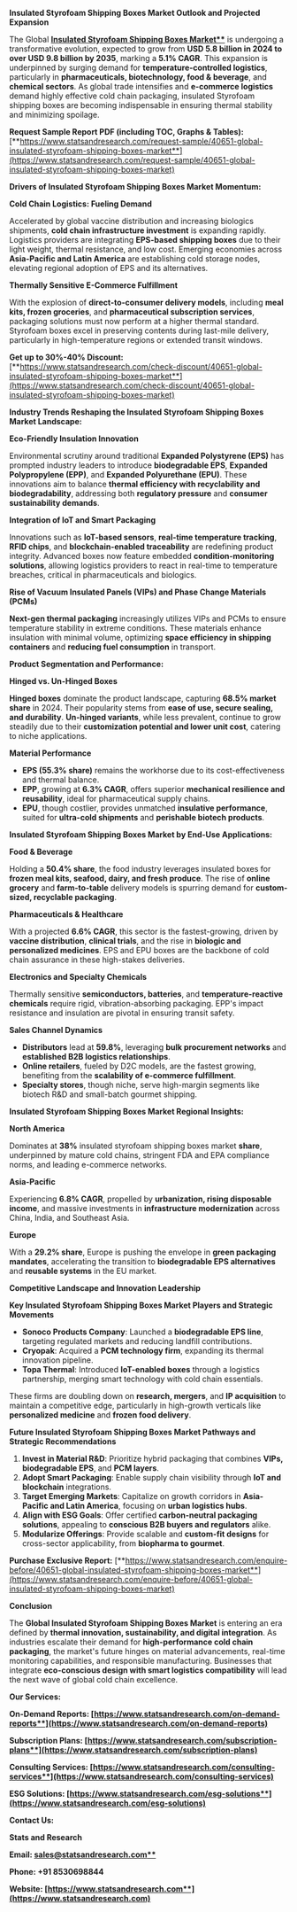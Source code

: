 ﻿**Insulated Styrofoam Shipping Boxes Market Outlook and Projected Expansion**

The Global **[Insulated Styrofoam Shipping Boxes Market**](https://www.statsandresearch.com/report/40651-global-insulated-styrofoam-shipping-boxes-market)** is undergoing a transformative evolution, expected to grow from **USD 5.8 billion in 2024 to over USD 9.8 billion by 2035**, marking a **5.1% CAGR**. This expansion is underpinned by surging demand for **temperature-controlled logistics**, particularly in **pharmaceuticals, biotechnology, food & beverage**, and **chemical sectors**. As global trade intensifies and **e-commerce logistics** demand highly effective cold chain packaging, insulated Styrofoam shipping boxes are becoming indispensable in ensuring thermal stability and minimizing spoilage.

**Request Sample Report PDF (including TOC, Graphs & Tables):** [**https://www.statsandresearch.com/request-sample/40651-global-insulated-styrofoam-shipping-boxes-market**](https://www.statsandresearch.com/request-sample/40651-global-insulated-styrofoam-shipping-boxes-market)

**Drivers of Insulated Styrofoam Shipping Boxes Market Momentum:**

**Cold Chain Logistics: Fueling Demand**

Accelerated by global vaccine distribution and increasing biologics shipments, **cold chain infrastructure investment** is expanding rapidly. Logistics providers are integrating **EPS-based shipping boxes** due to their light weight, thermal resistance, and low cost. Emerging economies across **Asia-Pacific and Latin America** are establishing cold storage nodes, elevating regional adoption of EPS and its alternatives.

**Thermally Sensitive E-Commerce Fulfillment**

With the explosion of **direct-to-consumer delivery models**, including **meal kits, frozen groceries**, and **pharmaceutical subscription services**, packaging solutions must now perform at a higher thermal standard. Styrofoam boxes excel in preserving contents during last-mile delivery, particularly in high-temperature regions or extended transit windows.

**Get up to 30%-40% Discount:** [**https://www.statsandresearch.com/check-discount/40651-global-insulated-styrofoam-shipping-boxes-market**](https://www.statsandresearch.com/check-discount/40651-global-insulated-styrofoam-shipping-boxes-market)

**Industry Trends Reshaping the Insulated Styrofoam Shipping Boxes Market Landscape:**

**Eco-Friendly Insulation Innovation**

Environmental scrutiny around traditional **Expanded Polystyrene (EPS)** has prompted industry leaders to introduce **biodegradable EPS**, **Expanded Polypropylene (EPP)**, and **Expanded Polyurethane (EPU)**. These innovations aim to balance **thermal efficiency with recyclability and biodegradability**, addressing both **regulatory pressure** and **consumer sustainability demands**.

**Integration of IoT and Smart Packaging**

Innovations such as **IoT-based sensors**, **real-time temperature tracking**, **RFID chips**, and **blockchain-enabled traceability** are redefining product integrity. Advanced boxes now feature embedded **condition-monitoring solutions**, allowing logistics providers to react in real-time to temperature breaches, critical in pharmaceuticals and biologics.

**Rise of Vacuum Insulated Panels (VIPs) and Phase Change Materials (PCMs)**

**Next-gen thermal packaging** increasingly utilizes VIPs and PCMs to ensure temperature stability in extreme conditions. These materials enhance insulation with minimal volume, optimizing **space efficiency in shipping containers** and **reducing fuel consumption** in transport.

**Product Segmentation and Performance:**

**Hinged vs. Un-Hinged Boxes**

**Hinged boxes** dominate the product landscape, capturing **68.5% market share** in 2024. Their popularity stems from **ease of use, secure sealing, and durability**. **Un-hinged variants**, while less prevalent, continue to grow steadily due to their **customization potential and lower unit cost**, catering to niche applications.

**Material Performance**

- **EPS (55.3% share)** remains the workhorse due to its cost-effectiveness and thermal balance.
- **EPP**, growing at **6.3% CAGR**, offers superior **mechanical resilience and reusability**, ideal for pharmaceutical supply chains.
- **EPU**, though costlier, provides unmatched **insulative performance**, suited for **ultra-cold shipments** and **perishable biotech products**.

**Insulated Styrofoam Shipping Boxes Market by End-Use Applications:**

**Food & Beverage**

Holding a **50.4% share**, the food industry leverages insulated boxes for **frozen meal kits, seafood, dairy, and fresh produce**. The rise of **online grocery** and **farm-to-table** delivery models is spurring demand for **custom-sized, recyclable packaging**.

**Pharmaceuticals & Healthcare**

With a projected **6.6% CAGR**, this sector is the fastest-growing, driven by **vaccine distribution**, **clinical trials**, and the rise in **biologic and personalized medicines**. EPS and EPU boxes are the backbone of cold chain assurance in these high-stakes deliveries.

**Electronics and Specialty Chemicals**

Thermally sensitive **semiconductors, batteries**, and **temperature-reactive chemicals** require rigid, vibration-absorbing packaging. EPP's impact resistance and insulation are pivotal in ensuring transit safety.

**Sales Channel Dynamics**

- **Distributors** lead at **59.8%**, leveraging **bulk procurement networks** and **established B2B logistics relationships**.
- **Online retailers**, fueled by D2C models, are the fastest growing, benefiting from the **scalability of e-commerce fulfillment**.
- **Specialty stores**, though niche, serve high-margin segments like biotech R&D and small-batch gourmet shipping.

**Insulated Styrofoam Shipping Boxes Market Regional Insights:**

**North America**

Dominates at **38%** insulated styrofoam shipping boxes market **share**, underpinned by mature cold chains, stringent FDA and EPA compliance norms, and leading e-commerce networks.

**Asia-Pacific**

Experiencing **6.8% CAGR**, propelled by **urbanization, rising disposable income**, and massive investments in **infrastructure modernization** across China, India, and Southeast Asia.

**Europe**

With a **29.2% share**, Europe is pushing the envelope in **green packaging mandates**, accelerating the transition to **biodegradable EPS alternatives** and **reusable systems** in the EU market.

**Competitive Landscape and Innovation Leadership**

**Key Insulated Styrofoam Shipping Boxes Market Players and Strategic Movements**

- **Sonoco Products Company**: Launched a **biodegradable EPS line**, targeting regulated markets and reducing landfill contributions.
- **Cryopak**: Acquired a **PCM technology firm**, expanding its thermal innovation pipeline.
- **Topa Thermal**: Introduced **IoT-enabled boxes** through a logistics partnership, merging smart technology with cold chain essentials.

These firms are doubling down on **research, mergers**, and **IP acquisition** to maintain a competitive edge, particularly in high-growth verticals like **personalized medicine** and **frozen food delivery**.

**Future Insulated Styrofoam Shipping Boxes Market Pathways and Strategic Recommendations**

1. **Invest in Material R&D**: Prioritize hybrid packaging that combines **VIPs, biodegradable EPS**, and **PCM layers**.
1. **Adopt Smart Packaging**: Enable supply chain visibility through **IoT and blockchain** integrations.
1. **Target Emerging Markets**: Capitalize on growth corridors in **Asia-Pacific and Latin America**, focusing on **urban logistics hubs**.
1. **Align with ESG Goals**: Offer certified **carbon-neutral packaging solutions**, appealing to **conscious B2B buyers and regulators** alike.
1. **Modularize Offerings**: Provide scalable and **custom-fit designs** for cross-sector applicability, from **biopharma to gourmet**.

**Purchase Exclusive Report:** [**https://www.statsandresearch.com/enquire-before/40651-global-insulated-styrofoam-shipping-boxes-market**](https://www.statsandresearch.com/enquire-before/40651-global-insulated-styrofoam-shipping-boxes-market)

**Conclusion**

The **Global Insulated Styrofoam Shipping Boxes Market** is entering an era defined by **thermal innovation, sustainability, and digital integration**. As industries escalate their demand for **high-performance cold chain packaging**, the market's future hinges on material advancements, real-time monitoring capabilities, and responsible manufacturing. Businesses that integrate **eco-conscious design with smart logistics compatibility** will lead the next wave of global cold chain excellence.

**Our Services:**

**On-Demand Reports: [https://www.statsandresearch.com/on-demand-reports**](https://www.statsandresearch.com/on-demand-reports)**

**Subscription Plans: [https://www.statsandresearch.com/subscription-plans**](https://www.statsandresearch.com/subscription-plans)**

**Consulting Services: [https://www.statsandresearch.com/consulting-services**](https://www.statsandresearch.com/consulting-services)**

**ESG Solutions: [https://www.statsandresearch.com/esg-solutions**](https://www.statsandresearch.com/esg-solutions)**

**Contact Us:**

**Stats and Research**

**Email: [sales@statsandresearch.com**](mailto:sales@statsandresearch.com)**

**Phone: +91 8530698844**

**Website: [https://www.statsandresearch.com**](https://www.statsandresearch.com)**
